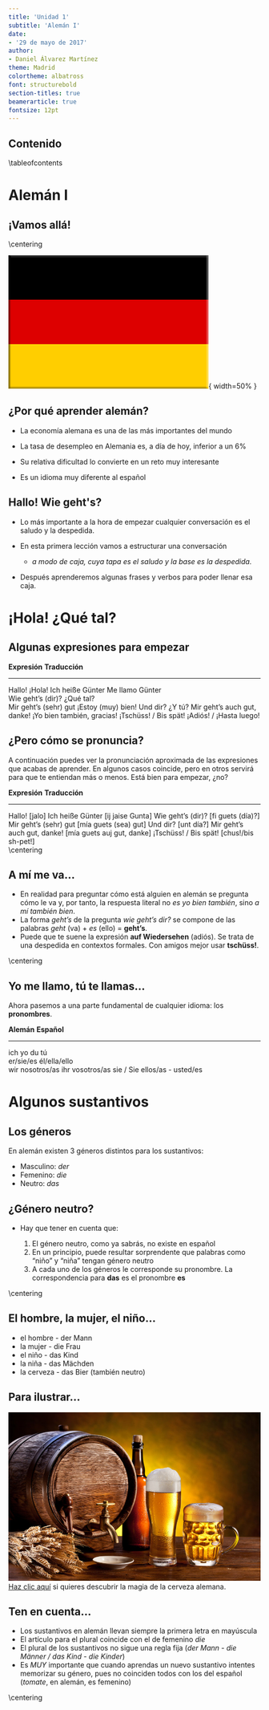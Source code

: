 ```yaml
---
title: 'Unidad 1'
subtitle: 'Alemán I'
date:
- '29 de mayo de 2017'
author:
- Daniel Álvarez Martínez
theme: Madrid
colortheme: albatross
font: structurebold
section-titles: true
beamerarticle: true
fontsize: 12pt
---
```


## Contenido

\tableofcontents

# Alemán I

## ¡Vamos allá!

\centering

![bandera alemana](./imagenes/alemania.png){ width=50% }

## ¿Por qué aprender alemán?

* La economía alemana es una de las más importantes del mundo

* La tasa de desempleo en Alemania es, a día de hoy, inferior a un 6%

* Su relativa dificultad lo convierte en un reto muy interesante

* Es un idioma muy diferente al español

## Hallo! Wie geht's?

- Lo más importante a la hora de empezar cualquier conversación es el saludo y la despedida.

- En esta primera lección vamos a estructurar una conversación
    - *a modo de caja, cuya tapa es el saludo y la base es la despedida.*

- Después aprenderemos algunas frases y verbos para poder llenar esa caja.


# ¡Hola! ¿Qué tal?

## Algunas expresiones para empezar

**Expresión**                                      **Traducción**                                 
-------                                            ------                                 
Hallo!                                             ¡Hola!
Ich heiße Günter                                    Me llamo Günter        
Wie geht’s (dir)?                                  ¿Qué tal?                
Mir geht’s (sehr) gut                              ¡Estoy (muy) bien!
Und dir?                                           ¿Y tú?
Mir geht’s auch gut, danke!                        ¡Yo bien también, gracias!
¡Tschüss! / Bis spät!                              ¡Adiós! / ¡Hasta luego!                             
    

## ¿Pero cómo se pronuncia?

A continuación  puedes ver la pronunciación aproximada de las expresiones que acabas de aprender. En algunos casos coincide, pero en otros servirá para que te entiendan más o menos. Está bien para empezar, ¿no?

**Expresión**                      **Traducción**    
---------------                    ----------
Hallo!                             [jalo] 
Ich heiße Günter                   [ij jaise Gunta]
Wie geht’s (dir)?                  [fi guets (día)?]
Mir geht’s (sehr) gut              [mía guets (sea) gut] 
Und dir?                           [unt día?]
Mir geht’s auch gut, danke!        [mía guets auj gut, danke] 
¡Tschüss! / Bis spät!              [chus!/bis sh-pet!]   
\centering

## A mí me va...

- En realidad para preguntar cómo está alguien en alemán se pregunta cómo le va y, por tanto, la respuesta literal no *es yo bien también*, sino *a mí también bien*.
- La forma *geht’s* de la pregunta *wie geht’s dir?* se compone de las palabras *geht* (va) + *es* (ello) = **geht’s**.
- Puede que te suene la expresión **auf Wiedersehen** (adiós). Se trata de una despedida en contextos formales. Con amigos mejor usar **tschüss!**.

\centering
	
## Yo me llamo, tú te llamas...

Ahora pasemos a una parte fundamental de cualquier idioma: los **pronombres**.

**Alemán**                                           **Español**                                 
-------                                              ------                                 
ich                                                   yo
du                                                    tú        
er/sie/es                                             él/ella/ello                
wir                                                   nosotros/as
ihr                                                   vosotros/as
sie / Sie                                             ellos/as - usted/es
 

# Algunos sustantivos

## Los géneros

En alemán existen 3 géneros distintos para los sustantivos:

   - Masculino: *der*
   - Femenino: *die*
   - Neutro: *das*


## ¿Género neutro?
- Hay que tener en cuenta que:

     1. El género neutro, como ya sabrás, no existe en español
     2. En un principio, puede resultar sorprendente que palabras como “niño” y “niña” tengan género neutro
     3. A cada uno de los géneros le corresponde su pronombre. La correspondencia para **das** es el pronombre **es**

\centering

## El hombre, la mujer, el niño...
- el hombre - der Mann
- la mujer - die Frau
- el niño - das Kind
- la niña - das Mächden
- la cerveza - das Bier (también neutro)


## Para ilustrar...
![cerveza](./imagenes/cerveza.jpg)
 [Haz clic aquí](http://www.guiadealemania.com/cerveza-en-alemania/) si quieres descubrir la magia de la cerveza alemana.

## Ten en cuenta...

- Los sustantivos en alemán llevan siempre la primera letra en mayúscula
- El artículo para el plural coincide con el de femenino *die*
- El plural de los sustantivos no sigue una regla fija (*der Mann - die Männer / das Kind - die Kinder*)
- Es *MUY* importante que cuando aprendas un nuevo sustantivo intentes memorizar su género, pues no coinciden todos con los del español (*tomate*, en alemán, es femenino)


\centering
